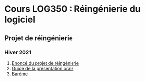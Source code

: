 # Cours LOG350 : Réingénierie du logiciel
## Projet de réingénierie

### Hiver 2021

1. [Enoncé du projet de réingénierie](https://github.com/ETS-LOG530/ProjetH21/blob/main/Projet%20de%20r%C3%A9ing%C3%A9nierie.md)
2. [Guide de la présentation orale](https://github.com/ETS-LOG530/ProjetH21/blob/main/projet%20LOG530-presentation.md)
3. [Baréme](https://github.com/ETS-LOG530/ProjetH21/blob/main/projet%20LOG530-evaluation.md)
